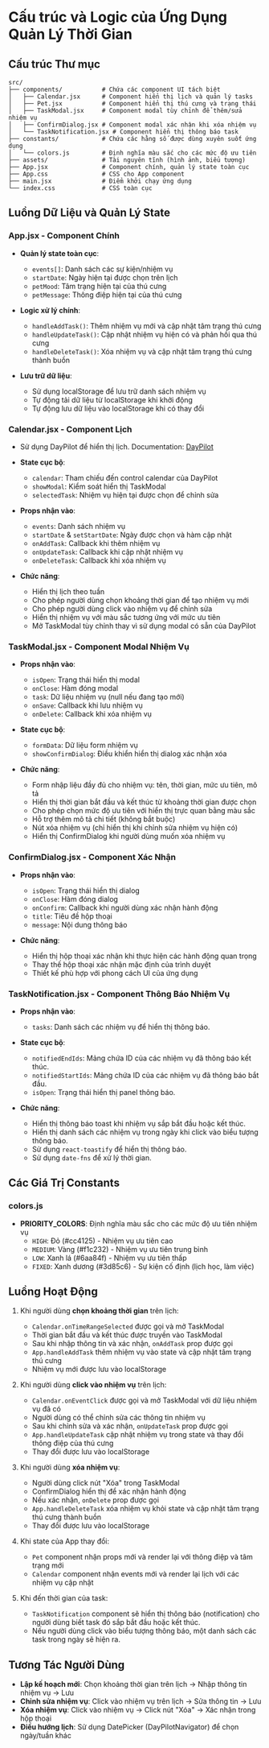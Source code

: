 # Cấu trúc và Logic của Ứng Dụng Quản Lý Thời Gian

## Cấu trúc Thư mục

```
src/
├── components/           # Chứa các component UI tách biệt
│   ├── Calendar.jsx      # Component hiển thị lịch và quản lý tasks
│   ├── Pet.jsx           # Component hiển thị thú cưng và trạng thái
│   ├── TaskModal.jsx     # Component modal tùy chỉnh để thêm/sửa nhiệm vụ
│   ├── ConfirmDialog.jsx # Component modal xác nhận khi xóa nhiệm vụ
│   └── TaskNotification.jsx # Component hiển thị thông báo task
├── constants/            # Chứa các hằng số được dùng xuyên suốt ứng dụng
│   └── colors.js         # Định nghĩa màu sắc cho các mức độ ưu tiên
├── assets/               # Tài nguyên tĩnh (hình ảnh, biểu tượng)
├── App.jsx               # Component chính, quản lý state toàn cục
├── App.css               # CSS cho App component
├── main.jsx              # Điểm khởi chạy ứng dụng
└── index.css             # CSS toàn cục
```

## Luồng Dữ Liệu và Quản Lý State

### App.jsx - Component Chính

- **Quản lý state toàn cục**:
  - `events[]`: Danh sách các sự kiện/nhiệm vụ
  - `startDate`: Ngày hiện tại được chọn trên lịch
  - `petMood`: Tâm trạng hiện tại của thú cưng
  - `petMessage`: Thông điệp hiện tại của thú cưng

- **Logic xử lý chính**:
  - `handleAddTask()`: Thêm nhiệm vụ mới và cập nhật tâm trạng thú cưng
  - `handleUpdateTask()`: Cập nhật nhiệm vụ hiện có và phản hồi qua thú cưng
  - `handleDeleteTask()`: Xóa nhiệm vụ và cập nhật tâm trạng thú cưng thành buồn

- **Lưu trữ dữ liệu**:
  - Sử dụng localStorage để lưu trữ danh sách nhiệm vụ
  - Tự động tải dữ liệu từ localStorage khi khởi động
  - Tự động lưu dữ liệu vào localStorage khi có thay đổi

### Calendar.jsx - Component Lịch

- Sử dụng DayPilot để hiển thị lịch. Documentation: [DayPilot](https://code.daypilot.org/42221/react-weekly-calendar-tutorial)

- **State cục bộ**:
  - `calendar`: Tham chiếu đến control calendar của DayPilot
  - `showModal`: Kiểm soát hiển thị TaskModal
  - `selectedTask`: Nhiệm vụ hiện tại được chọn để chỉnh sửa

- **Props nhận vào**:
  - `events`: Danh sách nhiệm vụ
  - `startDate` & `setStartDate`: Ngày được chọn và hàm cập nhật
  - `onAddTask`: Callback khi thêm nhiệm vụ
  - `onUpdateTask`: Callback khi cập nhật nhiệm vụ
  - `onDeleteTask`: Callback khi xóa nhiệm vụ

- **Chức năng**:
  - Hiển thị lịch theo tuần
  - Cho phép người dùng chọn khoảng thời gian để tạo nhiệm vụ mới
  - Cho phép người dùng click vào nhiệm vụ để chỉnh sửa
  - Hiển thị nhiệm vụ với màu sắc tương ứng với mức ưu tiên
  - Mở TaskModal tùy chỉnh thay vì sử dụng modal có sẵn của DayPilot

### TaskModal.jsx - Component Modal Nhiệm Vụ

- **Props nhận vào**:
  - `isOpen`: Trạng thái hiển thị modal
  - `onClose`: Hàm đóng modal
  - `task`: Dữ liệu nhiệm vụ (null nếu đang tạo mới)
  - `onSave`: Callback khi lưu nhiệm vụ
  - `onDelete`: Callback khi xóa nhiệm vụ

- **State cục bộ**:
  - `formData`: Dữ liệu form nhiệm vụ
  - `showConfirmDialog`: Điều khiển hiển thị dialog xác nhận xóa

- **Chức năng**:
  - Form nhập liệu đầy đủ cho nhiệm vụ: tên, thời gian, mức ưu tiên, mô tả
  - Hiển thị thời gian bắt đầu và kết thúc từ khoảng thời gian được chọn
  - Cho phép chọn mức độ ưu tiên với hiển thị trực quan bằng màu sắc
  - Hỗ trợ thêm mô tả chi tiết (không bắt buộc)
  - Nút xóa nhiệm vụ (chỉ hiển thị khi chỉnh sửa nhiệm vụ hiện có)
  - Hiển thị ConfirmDialog khi người dùng muốn xóa nhiệm vụ

### ConfirmDialog.jsx - Component Xác Nhận

- **Props nhận vào**:
  - `isOpen`: Trạng thái hiển thị dialog
  - `onClose`: Hàm đóng dialog
  - `onConfirm`: Callback khi người dùng xác nhận hành động
  - `title`: Tiêu đề hộp thoại
  - `message`: Nội dung thông báo

- **Chức năng**:
  - Hiển thị hộp thoại xác nhận khi thực hiện các hành động quan trọng
  - Thay thế hộp thoại xác nhận mặc định của trình duyệt
  - Thiết kế phù hợp với phong cách UI của ứng dụng

### TaskNotification.jsx - Component Thông Báo Nhiệm Vụ

- **Props nhận vào**:
  - `tasks`: Danh sách các nhiệm vụ để hiển thị thông báo.

- **State cục bộ**:
  - `notifiedEndIds`: Mảng chứa ID của các nhiệm vụ đã thông báo kết thúc.
  - `notifiedStartIds`: Mảng chứa ID của các nhiệm vụ đã thông báo bắt đầu.
  - `isOpen`: Trạng thái hiển thị panel thông báo.

- **Chức năng**:
  - Hiển thị thông báo toast khi nhiệm vụ sắp bắt đầu hoặc kết thúc.
  - Hiển thị danh sách các nhiệm vụ trong ngày khi click vào biểu tượng thông báo.
  - Sử dụng `react-toastify` để hiển thị thông báo.
  - Sử dụng `date-fns` để xử lý thời gian.

## Các Giá Trị Constants

### colors.js

- **PRIORITY_COLORS**: Định nghĩa màu sắc cho các mức độ ưu tiên nhiệm vụ
  - `HIGH`: Đỏ (#cc4125) - Nhiệm vụ ưu tiên cao
  - `MEDIUM`: Vàng (#f1c232) - Nhiệm vụ ưu tiên trung bình
  - `LOW`: Xanh lá (#6aa84f) - Nhiệm vụ ưu tiên thấp
  - `FIXED`: Xanh dương (#3d85c6) - Sự kiện cố định (lịch học, làm việc)

## Luồng Hoạt Động

1. Khi người dùng **chọn khoảng thời gian** trên lịch:
   - `Calendar.onTimeRangeSelected` được gọi và mở TaskModal
   - Thời gian bắt đầu và kết thúc được truyền vào TaskModal
   - Sau khi nhập thông tin và xác nhận, `onAddTask` prop được gọi
   - `App.handleAddTask` thêm nhiệm vụ vào state và cập nhật tâm trạng thú cưng
   - Nhiệm vụ mới được lưu vào localStorage

2. Khi người dùng **click vào nhiệm vụ** trên lịch:
   - `Calendar.onEventClick` được gọi và mở TaskModal với dữ liệu nhiệm vụ đã có
   - Người dùng có thể chỉnh sửa các thông tin nhiệm vụ
   - Sau khi chỉnh sửa và xác nhận, `onUpdateTask` prop được gọi
   - `App.handleUpdateTask` cập nhật nhiệm vụ trong state và thay đổi thông điệp của thú cưng
   - Thay đổi được lưu vào localStorage

3. Khi người dùng **xóa nhiệm vụ**:
   - Người dùng click nút "Xóa" trong TaskModal
   - ConfirmDialog hiển thị để xác nhận hành động
   - Nếu xác nhận, `onDelete` prop được gọi
   - `App.handleDeleteTask` xóa nhiệm vụ khỏi state và cập nhật tâm trạng thú cưng thành buồn
   - Thay đổi được lưu vào localStorage

4. Khi state của App thay đổi:
   - `Pet` component nhận props mới và render lại với thông điệp và tâm trạng mới
   - `Calendar` component nhận events mới và render lại lịch với các nhiệm vụ cập nhật

5. Khi đến thời gian của task:
    - `TaskNotification` component sẽ hiển thị thông báo (notification) cho người dùng biết task đó sắp bắt đầu hoặc kết thúc.
    - Nếu người dùng click vào biểu tượng thông báo, một danh sách các task trong ngày sẽ hiện ra.

## Tương Tác Người Dùng

- **Lập kế hoạch mới**: Chọn khoảng thời gian trên lịch → Nhập thông tin nhiệm vụ → Lưu
- **Chỉnh sửa nhiệm vụ**: Click vào nhiệm vụ trên lịch → Sửa thông tin → Lưu
- **Xóa nhiệm vụ**: Click vào nhiệm vụ → Click nút "Xóa" → Xác nhận trong hộp thoại
- **Điều hướng lịch**: Sử dụng DatePicker (DayPilotNavigator) để chọn ngày/tuần khác
